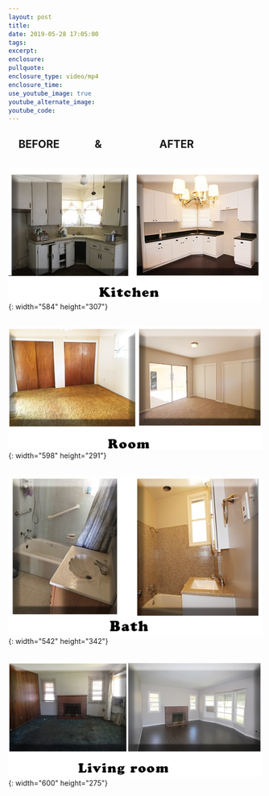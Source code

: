 ```yaml
---
layout: post
title:
date: 2019-05-28 17:05:00
tags:
excerpt:
enclosure:
pullquote:
enclosure_type: video/mp4
enclosure_time:
use_youtube_image: true
youtube_alternate_image:
youtube_code:
---
```


## &nbsp; &nbsp; BEFORE&nbsp; &nbsp; &nbsp; &nbsp; &nbsp; &nbsp; &nbsp; &&nbsp; &nbsp; &nbsp; &nbsp; &nbsp; &nbsp; &nbsp; &nbsp; &nbsp; &nbsp; &nbsp; &nbsp;AFTER

&nbsp; &nbsp; &nbsp; &nbsp; &nbsp; &nbsp;![](/uploads/before-after-kitchen-2.jpg){: width="584" height="307"}

&nbsp; &nbsp; &nbsp; &nbsp; &nbsp;![](/uploads/before-after-room.jpg){: width="598" height="291"}

&nbsp; &nbsp; &nbsp; &nbsp; &nbsp; &nbsp; &nbsp; &nbsp; &nbsp;![](/uploads/before-after-bath.jpg){: width="542" height="342"}

&nbsp; &nbsp; &nbsp; &nbsp; &nbsp;&nbsp;![](/uploads/before-after-lr.jpg){: width="600" height="275"}

&nbsp; &nbsp; &nbsp; &nbsp; &nbsp;